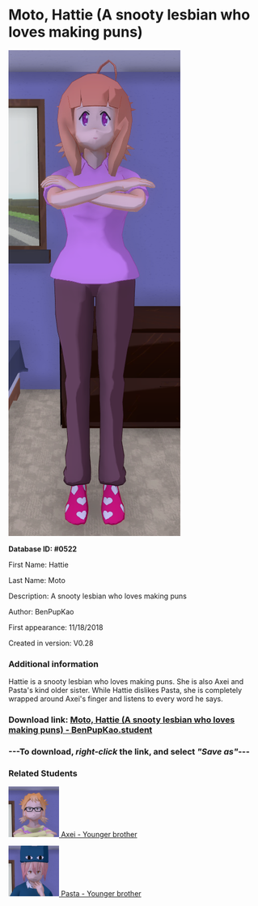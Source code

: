 # Moto, Hattie (A snooty lesbian who loves making puns)

<img src="../../Files/Images/Moto, Hattie (A snooty lesbian who loves making puns).png" title="Moto, Hattie (A snooty lesbian who loves making puns) - BenPupKao">

**Database ID: #0522**

First Name: Hattie

Last Name: Moto

Description: A snooty lesbian who loves making puns

Author: BenPupKao

First appearance: 11/18/2018

Created in version: V0.28

### Additional information

Hattie is a snooty lesbian who loves making puns. She is also Axei and Pasta's kind older sister. While Hattie dislikes Pasta, she is completely wrapped around Axei's finger and listens to every word he says.

### Download link: <a href="https://raw.githubusercontent.com/Arbiter1223/Daigaku-Gurashi-Custom-Students/master/Files/Student%20Files/Moto%2C%20Hattie%20(A%20snooty%20lesbian%20who%20loves%20making%20puns)%20-%20BenPupKao.student">Moto, Hattie (A snooty lesbian who loves making puns) - BenPupKao.student</a>

### ---**To download, _right-click_ the link, and select _"Save as"_**---

### Related Students

<a href="Moto, Axei (An asshole yandere).md"><img src="../../Files/Thumbs/Moto, Axei (An asshole yandere).png" height="100" width="100" title="Moto, Axei (An asshole yandere) - BenPupKao, V1.00"></a><a href="Moto, Axei (An asshole yandere).md"> Axei - Younger brother</a>

<a href="Moto, Pasta (Axei's antisocial lesser-known little brother).md"><img src="../../Files/Thumbs/Moto, Pasta (Axei's antisocial lesser-known little brother).png" height="100" width="100" title="Moto, Pasta (Axei's antisocial lesser-known little brother) - BenPupKao, V1.00"></a><a href="Moto, Pasta (Axei's antisocial lesser-known little brother).md"> Pasta - Younger brother</a>

